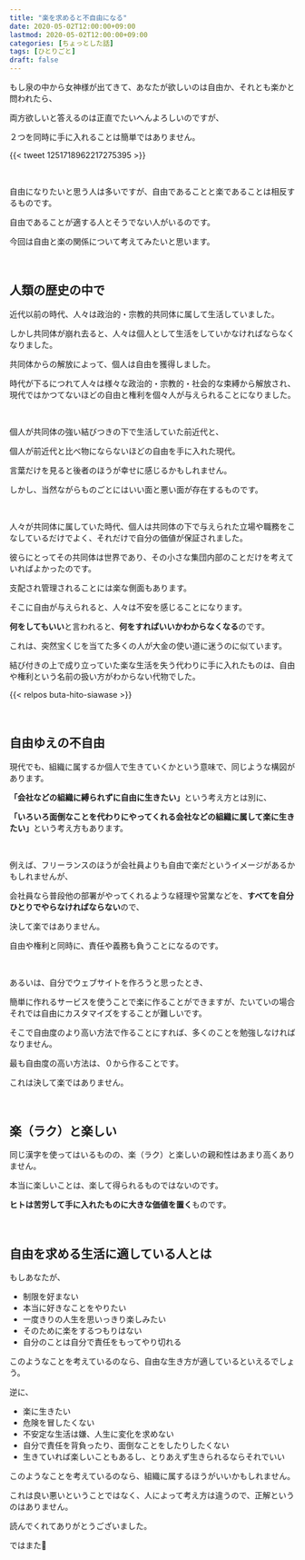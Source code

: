 ```yaml
---
title: "楽を求めると不自由になる"
date: 2020-05-02T12:00:00+09:00
lastmod: 2020-05-02T12:00:00+09:00
categories: [ちょっとした話]
tags: [ひとりごと]
draft: false
---
```


もし泉の中から女神様が出てきて、あなたが欲しいのは自由か、それとも楽かと問われたら、

両方欲しいと答えるのは正直でたいへんよろしいのですが、

２つを同時に手に入れることは簡単ではありません。

<!--more-->

{{< tweet 1251718962217275395 >}}

<br>

自由になりたいと思う人は多いですが、自由であることと楽であることは相反するものです。

自由であることが適する人とそうでない人がいるのです。

今回は自由と楽の関係について考えてみたいと思います。

<br>

## 人類の歴史の中で

近代以前の時代、人々は政治的・宗教的共同体に属して生活していました。

しかし共同体が崩れ去ると、人々は個人として生活をしていかなければならなくなりました。

共同体からの解放によって、個人は自由を獲得しました。

時代が下るにつれて人々は様々な政治的・宗教的・社会的な束縛から解放され、現代ではかつてないほどの自由と権利を個々人が与えられることになりました。

<br>

個人が共同体の強い結びつきの下で生活していた前近代と、

個人が前近代と比べ物にならないほどの自由を手に入れた現代。

言葉だけを見ると後者のほうが幸せに感じるかもしれません。 

しかし、当然ながらものごとにはいい面と悪い面が存在するものです。

<br>

人々が共同体に属していた時代、個人は共同体の下で与えられた立場や職務をこなしているだけでよく、それだけで自分の価値が保証されました。

彼らにとってその共同体は世界であり、その小さな集団内部のことだけを考えていればよかったのです。

支配され管理されることには楽な側面もあります。

そこに自由が与えられると、人々は不安を感じることになります。

**何をしてもいい**と言われると、**何をすればいいかわからなくなる**のです。

これは、突然宝くじを当てた多くの人が大金の使い道に迷うのに似ています。

結び付きの上で成り立っていた楽な生活を失う代わりに手に入れたものは、自由や権利という名前の扱い方がわからない代物でした。

{{< relpos buta-hito-siawase >}}

<br>

## 自由ゆえの不自由

現代でも、組織に属するか個人で生きていくかという意味で、同じような構図があります。

<strong>「会社などの組織に縛られずに自由に生きたい」</strong>という考え方とは別に、

<strong>「いろいろ面倒なことを代わりにやってくれる会社などの組織に属して楽に生きたい」</strong>という考え方もあります。

<br>

例えば、フリーランスのほうが会社員よりも自由で楽だというイメージがあるかもしれませんが、

会社員なら普段他の部署がやってくれるような経理や営業などを、**すべてを自分ひとりでやらなければならない**ので、

決して楽ではありません。

自由や権利と同時に、責任や義務も負うことになるのです。

<br>

あるいは、自分でウェブサイトを作ろうと思ったとき、

簡単に作れるサービスを使うことで楽に作ることができますが、たいていの場合それでは自由にカスタマイズをすることが難しいです。

そこで自由度のより高い方法で作ることにすれば、多くのことを勉強しなければなりません。

最も自由度の高い方法は、０から作ることです。

これは決して楽ではありません。

<br>

## 楽（ラク）と楽しい

同じ漢字を使ってはいるものの、楽（ラク）と楽しいの親和性はあまり高くありません。

本当に楽しいことは、楽して得られるものではないのです。

**ヒトは苦労して手に入れたものに大きな価値を置く**ものです。

<br>

## 自由を求める生活に適している人とは

もしあなたが、

- 制限を好まない
- 本当に好きなことをやりたい
- 一度きりの人生を思いっきり楽しみたい
- そのために楽をするつもりはない
- 自分のことは自分で責任をもってやり切れる

このようなことを考えているのなら、自由な生き方が適しているといえるでしょう。

逆に、

- 楽に生きたい
- 危険を冒したくない
- 不安定な生活は嫌、人生に変化を求めない
- 自分で責任を背負ったり、面倒なことをしたりしたくない
- 生きていれば楽しいこともあるし、とりあえず生きられるならそれでいい

このようなことを考えているのなら、組織に属するほうがいいかもしれません。

これは良い悪いということではなく、人によって考え方は違うので、正解というのはありません。

読んでくれてありがとうございました。

ではまた:wave: